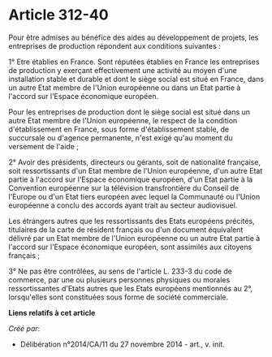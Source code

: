 # Article 312-40

Pour être admises au bénéfice des aides au développement de projets, les entreprises de production répondent aux conditions
suivantes : 

1° Etre établies en France. Sont réputées établies en France les entreprises de production y exerçant effectivement une
activité au moyen d'une installation stable et durable et dont le siège social est situé en France, dans un autre Etat membre
de l'Union européenne ou dans un Etat partie à l'accord sur l'Espace économique européen. 

Pour les entreprises de production dont le siège social est situé dans un autre Etat membre de l'Union européenne, le respect
de la condition d'établissement en France, sous forme d'établissement stable, de succursale ou d'agence permanente, n'est
exigé qu'au moment du versement de l'aide ; 

2° Avoir des présidents, directeurs ou gérants, soit de nationalité française, soit ressortissants d'un Etat membre de
l'Union européenne, d'un autre Etat partie à l'accord sur l'Espace économique européen, d'un Etat partie à la Convention
européenne sur la télévision transfrontière du Conseil de l'Europe ou d'un Etat tiers européen avec lequel la Communauté ou
l'Union européenne a conclu des accords ayant trait au secteur audiovisuel. 

Les étrangers autres que les ressortissants des Etats européens précités, titulaires de la carte de résident français ou d'un
document équivalent délivré par un Etat membre de l'Union européenne ou un autre Etat partie à l'accord sur l'Espace
économique européen, sont assimilés aux citoyens français ; 

3° Ne pas être contrôlées, au sens de l'article L. 233-3 du code de commerce, par une ou plusieurs personnes physiques ou
morales ressortissantes d'Etats autres que les Etats européens mentionnés au 2°, lorsqu'elles sont constituées sous forme de
société commerciale.

**Liens relatifs à cet article**

_Créé par_:

  - Délibération n°2014/CA/11 du 27 novembre 2014 - art., v. init.
